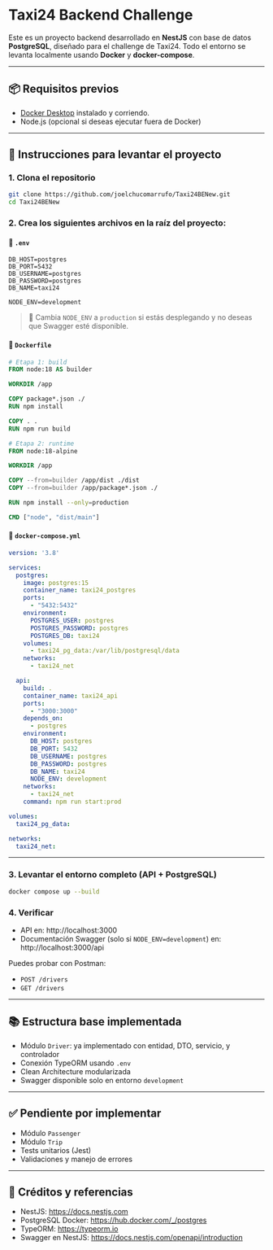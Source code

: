 # Taxi24 Backend Challenge

Este es un proyecto backend desarrollado en **NestJS** con base de datos **PostgreSQL**, diseñado para el challenge de Taxi24. Todo el entorno se levanta localmente usando **Docker** y **docker-compose**.

---

## 📦 Requisitos previos

- [Docker Desktop](https://www.docker.com/products/docker-desktop/) instalado y corriendo.
- Node.js (opcional si deseas ejecutar fuera de Docker)

---

## 🚀 Instrucciones para levantar el proyecto

### 1. Clona el repositorio
```bash
git clone https://github.com/joelchucomarrufo/Taxi24BENew.git
cd Taxi24BENew
```

### 2. Crea los siguientes archivos en la raíz del proyecto:

#### 📄 `.env`
```env
DB_HOST=postgres
DB_PORT=5432
DB_USERNAME=postgres
DB_PASSWORD=postgres
DB_NAME=taxi24

NODE_ENV=development
```

> 📝 Cambia `NODE_ENV` a `production` si estás desplegando y no deseas que Swagger esté disponible.

#### 🐳 `Dockerfile`
```Dockerfile
# Etapa 1: build
FROM node:18 AS builder

WORKDIR /app

COPY package*.json ./
RUN npm install

COPY . .
RUN npm run build

# Etapa 2: runtime
FROM node:18-alpine

WORKDIR /app

COPY --from=builder /app/dist ./dist
COPY --from=builder /app/package*.json ./

RUN npm install --only=production

CMD ["node", "dist/main"]
```

#### 🐳 `docker-compose.yml`
```yaml
version: '3.8'

services:
  postgres:
    image: postgres:15
    container_name: taxi24_postgres
    ports:
      - "5432:5432"
    environment:
      POSTGRES_USER: postgres
      POSTGRES_PASSWORD: postgres
      POSTGRES_DB: taxi24
    volumes:
      - taxi24_pg_data:/var/lib/postgresql/data
    networks:
      - taxi24_net

  api:
    build: .
    container_name: taxi24_api
    ports:
      - "3000:3000"
    depends_on:
      - postgres
    environment:
      DB_HOST: postgres
      DB_PORT: 5432
      DB_USERNAME: postgres
      DB_PASSWORD: postgres
      DB_NAME: taxi24
      NODE_ENV: development
    networks:
      - taxi24_net
    command: npm run start:prod

volumes:
  taxi24_pg_data:

networks:
  taxi24_net:
```

---

### 3. Levantar el entorno completo (API + PostgreSQL)
```bash
docker compose up --build
```

### 4. Verificar
- API en: http://localhost:3000
- Documentación Swagger (solo si `NODE_ENV=development`) en: http://localhost:3000/api

Puedes probar con Postman:
- `POST /drivers`
- `GET /drivers`

---

## 📚 Estructura base implementada

- Módulo `Driver`: ya implementado con entidad, DTO, servicio, y controlador
- Conexión TypeORM usando `.env`
- Clean Architecture modularizada
- Swagger disponible solo en entorno `development`

---

## ✅ Pendiente por implementar

- Módulo `Passenger`
- Módulo `Trip`
- Tests unitarios (Jest)
- Validaciones y manejo de errores

---

## 🧠 Créditos y referencias
- NestJS: https://docs.nestjs.com
- PostgreSQL Docker: https://hub.docker.com/_/postgres
- TypeORM: https://typeorm.io
- Swagger en NestJS: https://docs.nestjs.com/openapi/introduction
